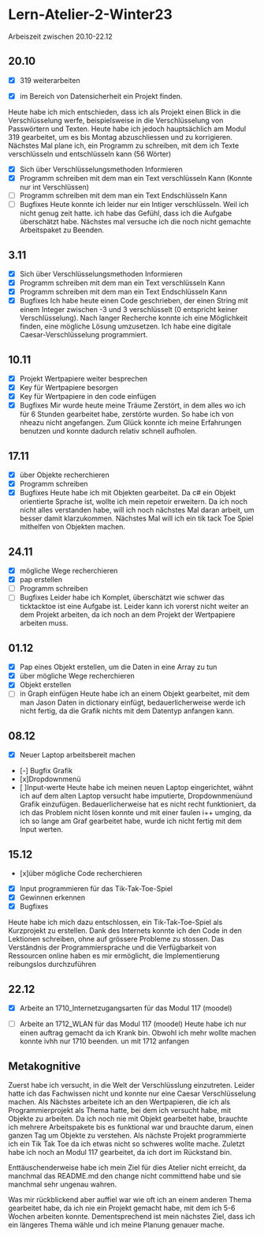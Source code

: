 # Lern-Atelier-2-Winter23

Arbeiszeit zwischen 20.10-22.12

## 20.10

- [x] 319 weiterarbeiten

- [x] im Bereich von Datensicherheit ein Projekt finden.

Heute habe ich mich entschieden, dass ich als Projekt einen Blick in die Verschlüsselung werfe, beispielsweise in die Verschlüsselung von Passwörtern und Texten. Heute habe ich jedoch hauptsächlich am Modul 319 gearbeitet, um es bis Montag abzuschliessen und zu korrigieren. Nächstes Mal plane ich, ein Programm zu schreiben, mit dem ich Texte verschlüsseln und entschlüsseln kann (56 Wörter)

- [x] Sich über Verschlüsselungsmethoden Informieren
- [x] Programm schreiben mit dem man ein Text verschlüsseln Kann (Konnte nur int Verschlüssen)
- [ ] Programm schreiben mit dem man ein Text Endschlüsseln Kann 
- [ ] Bugfixes
Heute konnte ich leider nur ein Intiger verschlüsseln. Weil ich nicht genug zeit hatte. ich habe das Gefühl, dass ich die Aufgabe überschätzt habe. Nächstes mal versuche ich die noch nicht gemachte Arbeitspaket zu Beenden.

## 3.11

- [x] Sich über Verschlüsselungsmethoden Informieren
- [x] Programm schreiben mit dem man ein Text verschlüsseln Kann
- [x] Programm schreiben mit dem man ein Text Endschlüsseln Kann
- [x] Bugfixes
     Ich habe heute einen Code geschrieben, der einen String mit einem Integer zwischen -3 und 3 verschlüsselt (0 entspricht keiner Verschlüsselung). Nach langer Recherche konnte ich eine Möglichkeit finden, eine mögliche Lösung umzusetzen. Ich habe eine digitale Caesar-Verschlüsselung programmiert.
## 10.11

- [x] Projekt Wertpapiere weiter besprechen
- [x] Key für Wertpapiere besorgen
- [x] Key für Wertpapiere in den code einfügen
- [x] Bugfixes
Mir wurde heute meine Träume Zerstört, in dem alles wo ich für 6 Stunden gearbeitet habe, zerstörte wurden. So habe ich von nheazu nicht angefangen. Zum Glück konnte ich meine Erfahrungen benutzen und konnte dadurch relativ schnell aufholen.

 ## 17.11
 
- [x] über Objekte recherchieren
- [x] Programm schreiben
- [x] Bugfixes
  Heute habe ich mit Objekten gearbeitet. Da c# ein Objekt orientierte Sprache ist, wollte ich mein repetoir erweitern. Da ich noch nicht alles verstanden habe, will ich noch nächstes Mal daran arbeit, um besser damit klarzukommen. Nächstes Mal will ich ein tik tack Toe Spiel mithelfen von Objekten machen.

## 24.11

- [x] mögliche Wege recherchieren
- [x] pap erstellen
- [ ] Programm schreiben
- [ ] Bugfixes
      Leider habe ich Komplet, überschätzt wie schwer das ticktacktoe ist eine Aufgabe ist. Leider kann ich vorerst nicht weiter an dem Projekt arbeiten, da ich noch an dem Projekt der Wertpapiere arbeiten muss.
## 01.12
- [x] Pap eines Objekt erstellen, um die Daten in eine Array zu tun
- [x]  über mögliche Wege recherchieren
- [x]  Objekt erstellen
- [ ]  in Graph einfügen
Heute habe ich an einem Objekt gearbeitet, mit dem man Jason Daten in dictionary einfügt, bedauerlicherweise werde ich nicht fertig, da die Grafik nichts mit dem Datentyp <date only> anfangen kann.
## 08.12
 - [x] Neuer Laptop arbeitsbereit machen
 - [-] Bugfix Grafik
 - [x]Dropdownmenü
 - [ ]Input-werte
Heute habe ich meinen neuen Laptop eingerichtet, wähnt ich auf dem alten Laptop versucht habe imputierte, Dropdownmenüund Grafik einzufügen. Bedauerlicherweise hat es nicht recht funktioniert, da ich das <date only> Problem nicht lösen konnte und mit einer faulen i++ umging, da ich so lange am Graf gearbeitet habe, wurde ich nicht fertig mit dem Input werten.

## 15.12
- [x]über mögliche Code recherchieren
- [x] Input programmieren für das Tik-Tak-Toe-Spiel
- [x] Gewinnen erkennen
- [x] Bugfixes
      
Heute habe ich mich dazu entschlossen, ein Tik-Tak-Toe-Spiel als Kurzprojekt zu erstellen. Dank des Internets konnte ich den Code in den Lektionen schreiben, ohne auf grössere Probleme zu stossen. Das Verständnis der Programmiersprache und die Verfügbarkeit von Ressourcen online haben es mir ermöglicht, die Implementierung reibungslos durchzuführen

## 22.12
- [x] Arbeite an 1710_Internetzugangsarten für das Modul 117 (moodel)
- [ ] Arbeite an  1712_WLAN für das Modul 117 (moodel)
      Heute habe ich nur einen auftrag gemacht da ich Krank bin. Obwohl ich  mehr wollte machen konnte ivhh nur 1710 beenden. un mit 1712 anfangen


## Metakognitive
Zuerst habe ich versucht, in die Welt der Verschlüsslung einzutreten. Leider hatte ich das Fachwissen nicht und konnte nur eine Caesar Verschlüsselung machen.
Als Nächstes arbeitete ich an den Wertpapieren, die ich als Programmierprojekt als Thema hatte, bei dem ich versucht habe, mit Objekte zu arbeiten. Da ich noch nie mit Objekt gearbeitet habe, brauchte ich mehrere Arbeitspakete bis es funktional war und brauchte darum, einen ganzen Tag um Objekte zu verstehen. Als nächste Projekt programmierte ich ein Tik Tak Toe da ich etwas nicht so schweres wollte mache. Zuletzt habe ich noch an Modul 117 gearbeitet, da ich dort im Rückstand bin.

Enttäuschenderweise habe ich mein Ziel für dies Atelier nicht erreicht, da manchmal das README.md den change nicht committend habe und sie manchmal sehr ungenau wahren.

Was mir rückblickend aber auffiel war wie oft ich an einem anderen Thema gearbeitet habe, da ich nie ein Projekt gemacht habe, mit dem ich 5-6 Wochen arbeiten konnte.
Dementsprechend ist mein nächstes Ziel, dass ich ein längeres Thema wähle und ich meine Planung genauer mache.
